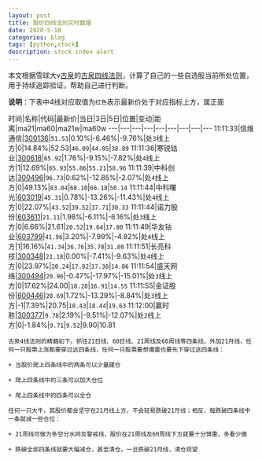 ```yaml
---
layout: post
title: 股价四线法则实时数据
date: 2020-5-10
categories: blog
tags: [python,stock]
description: stock index alert
---
```



本文根据雪球大v[古泉](https://xueqiu.com/u/7148646888)的[古泉四线法则](https://xueqiu.com/7148646888/130498192)，计算了自己的一些自选股当前所处位置，用于持续追踪验证，帮助自己进行判断。

**说明**：下表中4线对应取值为`红色`表示最新价处于对应指标上方，属正面

时间|名称|代码|最新价|当日|3日|5日|位置|变动|距离|ma21|ma60|ma21w|ma60w
---|---|---|---|---|---|---|---|---
11:11:33|信维通信|[300136](https://xueqiu.com/S/SZ300136)|`51.53`|0.10%|-6.46%|-9.76%|处`3`线上方|0|14.84%|52.53|`46.09`|`44.05`|`38.89`
11:11:36|寒锐钴业|[300618](https://xueqiu.com/S/SZ300618)|`65.92`|1.76%|-9.15%|-7.82%|处`4`线上方|1|12.69%|`65.93`|`55.86`|`55.21`|`58.96`
11:11:39|中科创达|[300496](https://xueqiu.com/S/SZ300496)|`96.73`|0.62%|-12.85%|-2.07%|处`4`线上方|0|49.13%|`83.04`|`68.10`|`66.18`|`50.14`
11:11:44|中科曙光|[603019](https://xueqiu.com/S/SH603019)|`45.31`|0.78%|-13.26%|-11.43%|处`4`线上方|0|22.07%|`43.52`|`39.52`|`37.71`|`30.33`
11:11:44|诺力股份|[603611](https://xueqiu.com/S/SH603611)|`21.11`|1.98%|-6.11%|-6.16%|处`3`线上方|0|6.66%|21.61|`20.52`|`19.64`|`17.80`
11:11:49|华友钴业|[603799](https://xueqiu.com/S/SH603799)|`41.96`|3.20%|-7.99%|-4.82%|处`4`线上方|1|16.16%|`41.34`|`36.76`|`35.78`|`31.80`
11:11:51|长亮科技|[300348](https://xueqiu.com/S/SZ300348)|`21.18`|0.00%|-7.41%|-9.63%|处`4`线上方|0|23.97%|`20.24`|`17.92`|`17.30`|`14.06`
11:11:54|盛天网络|[300494](https://xueqiu.com/S/SZ300494)|`20.96`|-0.47%|-17.97%|-15.01%|处`3`线上方|0|17.62%|24.00|`18.28`|`16.91`|`14.55`
11:11:55|金证股份|[600446](https://xueqiu.com/S/SH600446)|`20.69`|1.72%|-13.29%|-8.84%|处`3`线上方|-1|7.39%|20.75|`18.43`|`18.44`|`19.63`
11:12:00|赢时胜|[300377](https://xueqiu.com/S/SZ300377)|`9.78`|2.19%|-9.51%|-12.07%|处`2`线上方|0|-1.84%|`9.71`|`9.52`|9.90|10.81

```
古泉4线法则的精髓如下。抓住21日线、60日线、21周线及60周线等四条线，外加21月线，任何一只股票上涨都要穿过这四条线，任何一只股票要想爆雷也要先下穿过这四条线：

+ 当股价爬上四条线中的两条可以少量建仓

+ 爬上四条线中的三条可以加大仓位

+ 爬上四条线中的四条可以全仓

任何一只大牛，其股价都会坚守在21月线上方，不会轻易跌破21月线；相反，每跌破四条线中一条就减一些仓位：

+ 21周线可做为多空分水岭及警戒线，股价在21周线及60周线下方就要十分慎重，多看少做

+ 跌破全部四条线就要大幅减仓，甚至清仓，一旦跌破21月线，清仓观望
```